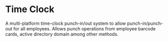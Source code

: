 # Time Clock

A multi-platform time-clock punch-in/out system to allow punch-in/punch-out for all employees.
Allows punch operations from employee barcode cards, active directory domain among other methods.
